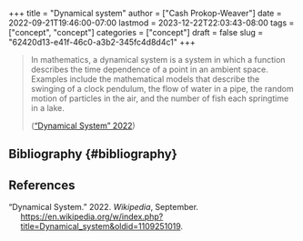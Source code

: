 +++
title = "Dynamical system"
author = ["Cash Prokop-Weaver"]
date = 2022-09-21T19:46:00-07:00
lastmod = 2023-12-22T22:03:43-08:00
tags = ["concept", "concept"]
categories = ["concept"]
draft = false
slug = "62420d13-e41f-46c0-a3b2-345fc4d8d4c1"
+++

> In mathematics, a dynamical system is a system in which a function describes the time dependence of a point in an ambient space. Examples include the mathematical models that describe the swinging of a clock pendulum, the flow of water in a pipe, the random motion of particles in the air, and the number of fish each springtime in a lake.
>
> (<a href="#citeproc_bib_item_1">“Dynamical System” 2022</a>)


## Bibliography {#bibliography}

## References

<style>.csl-entry{text-indent: -1.5em; margin-left: 1.5em;}</style><div class="csl-bib-body">
  <div class="csl-entry"><a id="citeproc_bib_item_1"></a>“Dynamical System.” 2022. <i>Wikipedia</i>, September. <a href="https://en.wikipedia.org/w/index.php?title=Dynamical_system&oldid=1109251019">https://en.wikipedia.org/w/index.php?title=Dynamical_system&#38;oldid=1109251019</a>.</div>
</div>
